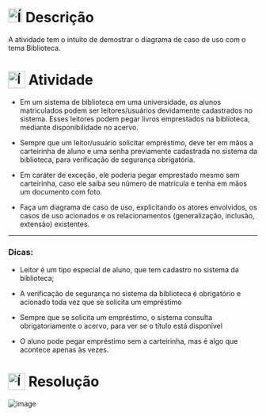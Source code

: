 # <img src="https://github.com/user-attachments/assets/caabfdf0-0f9e-44a3-8200-c6579fe87887" alt="Ícone de descrição" width="28"> Descrição
A atividade tem o intuito de demostrar o diagrama de caso de uso com o tema Biblioteca.

# <sub><img src="https://img.icons8.com/?size=100&id=brUnu24p9tYK&format=png&color=7f00ff" alt="Ícone de diagrama" width="34"></sub> Atividade 
- Em um sistema de biblioteca em uma universidade, os alunos matriculados podem ser leitores/usuários devidamente cadastrados no sistema. Esses leitores podem pegar livros emprestados na biblioteca, mediante disponibilidade no acervo.

- Sempre que um leitor/usuário solicitar empréstimo, deve ter em mãos a carteirinha de aluno e uma senha previamente cadastrada no sistema da biblioteca, para verificação de segurança obrigatória.

- Em caráter de exceção, ele poderia pegar emprestado mesmo sem carteirinha, caso ele saiba seu número de matrícula e tenha em mãos um documento com foto.

- Faça um diagrama de caso de uso, explicitando os atores envolvidos, os casos de uso acionados e os relacionamentos (generalização, inclusão, extensão) existentes.

--------------------------------------

### Dicas:

- Leitor é um tipo especial de aluno, que tem cadastro no sistema da biblioteca;

- A verificação de segurança no sistema da biblioteca é obrigatório e acionado toda vez que se solicita um empréstimo

- Sempre que se solicita um empréstimo, o sistema consulta obrigatoriamente o acervo, para ver se o título está disponível

- O aluno pode pegar empréstimo sem a carteirinha, mas é algo que acontece apenas às vezes.

# <sub><img src="https://github.com/user-attachments/assets/c560e508-5cc6-48c3-bd23-40632621564a" alt="Ícone de sucesso" width="34"></sub> Resolução
![image](https://github.com/user-attachments/assets/1724bb5f-1971-4a0c-b1cb-29c04b2e16b1)
